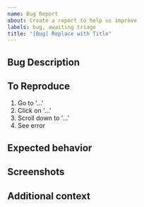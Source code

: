 ```yaml
---
name: Bug Report
about: Create a report to help us improve
labels: bug, awaiting triage
title: "[Bug] Replace with Title"
---
```


## Bug Description
<!-- Clearly and concisely describe the bug -->

## To Reproduce
<!-- Provide detailed steps to reproduce the bug -->
1. Go to '...'
2. Click on '...'
3. Scroll down to '...'
4. See error

## Expected behavior
<!-- Describe what you expected to happen. -->

## Screenshots
<!-- If applicable, add screenshots to help explain your problem. -->

## Additional context
<!-- Add any other context about the problem here. -->
